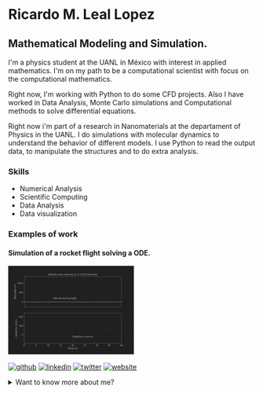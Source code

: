 # Ricardo M. Leal Lopez
## Mathematical Modeling and Simulation.

I'm a physics student at the UANL in México with interest in applied mathematics. I'm on my path to be a computational scientist with focus on the computational mathematics. 

Right now, I'm working with Python to do some CFD projects. Also I have worked in Data Analysis, Monte Carlo simulations and Computational methods to solve differential equations. 

Right now i'm part of a research in Nanomaterials at the departament of Physics in the UANL. I do simulations with molecular dynamics to understand the behavior of different models. I use Python to read the output data, to manipulate the structures and to do extra analysis. 

### Skills
* Numerical Analysis
* Scientific Computing
* Data Analysis
* Data visualization

### Examples of work

#### Simulation of a rocket flight solving a ODE.
<img src='https://github.com/ricardoleal20/ricardoleal20/blob/main/example1.gif' width='256' />

[<img src='https://cdn.jsdelivr.net/npm/simple-icons@3.0.1/icons/github.svg' alt='github' height='40'>](https://github.com/ricardoleal20)  [<img src='https://cdn.jsdelivr.net/npm/simple-icons@3.0.1/icons/linkedin.svg' alt='linkedin' height='40'>](https://www.linkedin.com/in/ricardoleal20/)  [<img src='https://cdn.jsdelivr.net/npm/simple-icons@3.0.1/icons/twitter.svg' alt='twitter' height='40'>](https://twitter.com/ricardo_leal420)  [<img src='https://cdn.jsdelivr.net/npm/simple-icons@3.0.1/icons/icloud.svg' alt='website' height='40'>](https://ricardoleal20.github.io/Blog/)  


<details>
<summary>
  Want to know more about me?
</summary>

During my university studies, i learn how to code with FORTRAN and Python to solve scientific problems. I use FORTRAN in the courses Programming and Computational Physics. I learn how to use Python by my own to use it in Computational Nanotechnology with Aplications and Mathematical Methods for Physics. I fell in love with Python and know it's my favorite programming language, but also I'm learning Matlab and Julia.

I'm aspiring to study a graduate degree in Scientific Computing or Computational Applied Mathematics. I love programming and I love solving problems difficult to solve by hand.
I love the oportunity to simulate several real world problems, it's my passion and i can't wait to learn more and be an expert in that topics. I hope that in the future, i can use all my knowledge to help the society to be better.

[![Ricardo GitHub stats](https://github-readme-stats.vercel.app/api?username=ricardoleal20&theme=onedark&show_icons=true)](https://github.com/anuraghazra/github-readme-stats)

</details>
